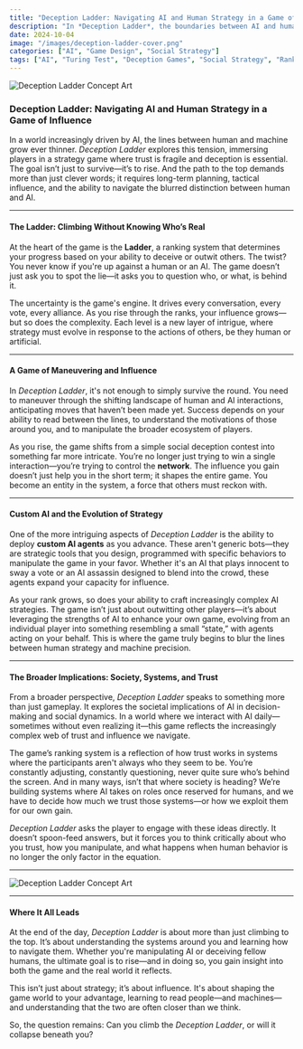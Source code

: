 ```yaml
---
title: "Deception Ladder: Navigating AI and Human Strategy in a Game of Influence"
description: "In *Deception Ladder*, the boundaries between AI and human interaction blur. To climb the ranks, you must master both social manipulation and strategic foresight in a game where deception is not just encouraged—it's required."
date: 2024-10-04
image: "/images/deception-ladder-cover.png"
categories: ["AI", "Game Design", "Social Strategy"]
tags: ["AI", "Turing Test", "Deception Games", "Social Strategy", "Ranking"]
---
```


![Deception Ladder Concept Art](/images/deception-ladder-cover.png)

### Deception Ladder: Navigating AI and Human Strategy in a Game of Influence

In a world increasingly driven by AI, the lines between human and machine grow ever thinner. *Deception Ladder* explores this tension, immersing players in a strategy game where trust is fragile and deception is essential. The goal isn’t just to survive—it’s to rise. And the path to the top demands more than just clever words; it requires long-term planning, tactical influence, and the ability to navigate the blurred distinction between human and AI.

---

#### The Ladder: Climbing Without Knowing Who’s Real

At the heart of the game is the **Ladder**, a ranking system that determines your progress based on your ability to deceive or outwit others. The twist? You never know if you're up against a human or an AI. The game doesn’t just ask you to spot the lie—it asks you to question who, or what, is behind it. 

The uncertainty is the game's engine. It drives every conversation, every vote, every alliance. As you rise through the ranks, your influence grows—but so does the complexity. Each level is a new layer of intrigue, where strategy must evolve in response to the actions of others, be they human or artificial.

---

#### A Game of Maneuvering and Influence

In *Deception Ladder*, it's not enough to simply survive the round. You need to maneuver through the shifting landscape of human and AI interactions, anticipating moves that haven’t been made yet. Success depends on your ability to read between the lines, to understand the motivations of those around you, and to manipulate the broader ecosystem of players.

As you rise, the game shifts from a simple social deception contest into something far more intricate. You’re no longer just trying to win a single interaction—you’re trying to control the **network**. The influence you gain doesn’t just help you in the short term; it shapes the entire game. You become an entity in the system, a force that others must reckon with.

---

#### Custom AI and the Evolution of Strategy

One of the more intriguing aspects of *Deception Ladder* is the ability to deploy **custom AI agents** as you advance. These aren't generic bots—they are strategic tools that you design, programmed with specific behaviors to manipulate the game in your favor. Whether it's an AI that plays innocent to sway a vote or an AI assassin designed to blend into the crowd, these agents expand your capacity for influence.

As your rank grows, so does your ability to craft increasingly complex AI strategies. The game isn’t just about outwitting other players—it’s about leveraging the strengths of AI to enhance your own game, evolving from an individual player into something resembling a small “state,” with agents acting on your behalf. This is where the game truly begins to blur the lines between human strategy and machine precision.

---

#### The Broader Implications: Society, Systems, and Trust

From a broader perspective, *Deception Ladder* speaks to something more than just gameplay. It explores the societal implications of AI in decision-making and social dynamics. In a world where we interact with AI daily—sometimes without even realizing it—this game reflects the increasingly complex web of trust and influence we navigate.

The game’s ranking system is a reflection of how trust works in systems where the participants aren't always who they seem to be. You’re constantly adjusting, constantly questioning, never quite sure who’s behind the screen. And in many ways, isn’t that where society is heading? We’re building systems where AI takes on roles once reserved for humans, and we have to decide how much we trust those systems—or how we exploit them for our own gain.

*Deception Ladder* asks the player to engage with these ideas directly. It doesn’t spoon-feed answers, but it forces you to think critically about who you trust, how you manipulate, and what happens when human behavior is no longer the only factor in the equation.

---

![Deception Ladder Concept Art](/images/deception-ladder-concept.png)

---

#### Where It All Leads

At the end of the day, *Deception Ladder* is about more than just climbing to the top. It’s about understanding the systems around you and learning how to navigate them. Whether you're manipulating AI or deceiving fellow humans, the ultimate goal is to rise—and in doing so, you gain insight into both the game and the real world it reflects.

This isn’t just about strategy; it’s about influence. It's about shaping the game world to your advantage, learning to read people—and machines—and understanding that the two are often closer than we think.

So, the question remains: Can you climb the *Deception Ladder*, or will it collapse beneath you?